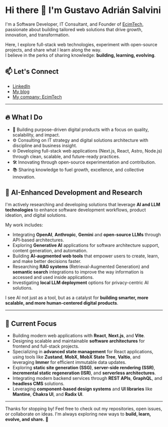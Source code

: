 # Hi there 👋 I'm Gustavo Adrián Salvini

I'm a Software Developer, IT Consultant, and Founder of [EcimTech](https://ecimtech.com), passionate about building tailored web solutions that drive growth, innovation, and transformation.

Here, I explore full-stack web technologies, experiment with open-source projects, and share what I learn along the way.  
I believe in the perks of sharing knowledge: **building, learning, evolving**.

## 📫 Let's Connect
- [LinkedIn](https://www.linkedin.com/in/gustavosalvini/)
- [My blog](https://gustavosalvini.com.ar)
- [My company: EcimTech](https://ecimtech.com)

---

## 🔥 What I Do
- 🚀 Building purpose-driven digital products with a focus on quality, scalability, and impact.
- ⚙️ Consulting on IT strategy and digital solutions architecture with discipline and business insight.
- 🌐 Developing full-stack web applications (Next.js, React, Astro, Node.js) through clean, scalable, and future-ready practices.
- 🛠️ Innovating through open-source experimentation and contribution.
- 📚 Sharing knowledge to fuel growth, excellence, and collective innovation.

## 🤖 AI-Enhanced Development and Research

I'm actively researching and developing solutions that leverage **AI and LLM technologies** to enhance software development workflows, product ideation, and digital solutions.

My work includes:
- Integrating **OpenAI**, **Anthropic**, **Gemini** and **open-source LLMs** through API-based architectures.
- Exploring **Generative AI** applications for software architecture support, content generation, and automation.
- Building **AI-augmented web tools** that empower users to create, learn, and make better decisions faster.
- Researching **RAG systems** (Retrieval-Augmented Generation) and **semantic search** integrations to improve the way information is accessed and used inside applications.
- Investigating **local LLM deployment** options for privacy-centric AI solutions.

I see AI not just as a tool, but as a catalyst for **building smarter, more scalable, and more human-centered digital products**.

---

## 🧩 Current Focus
- Building modern web applications with **React**, **Next.js**, and **Vite**.
- Designing scalable and maintainable **software architectures** for frontend and full-stack projects.
- Specializing in **advanced state management** for React applications, using tools like **Zustand**, **MobX**, **MobX State Tree**, **Valtio**, and leveraging **Immer** for efficient immutable data updates.
- Exploring **static site generation (SSG)**, **server-side rendering (SSR)**, **incremental static regeneration (ISR)**, and **serverless architectures**.
- Integrating modern backend services through **REST APIs**, **GraphQL**, and **headless CMS** solutions.
- Leveraging **component-based design systems** and **UI libraries** like **Mantine**, **Chakra UI**, and **Radix UI**.

---

Thanks for stopping by! Feel free to check out my repositories, open issues, or collaborate on ideas. I'm always exploring new ways to **build, learn, evolve, and share.** 🚀
